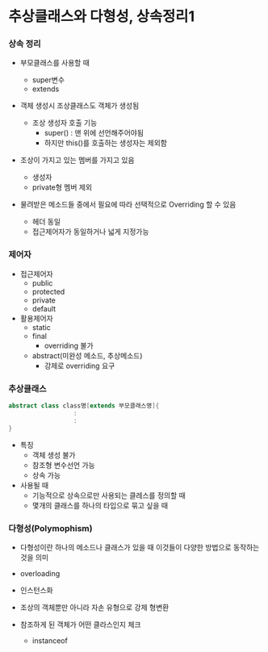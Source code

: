 # 추상클래스와 다형성, 상속정리1

### 상속 정리 

* 부모클래스를 사용할 때
  * super변수
  * extends
* 객체 생성시 조상클래스도 객체가 생성됨

  * 조상 생성자 호출 기능
    * super() : 맨 위에 선언해주어야됨
    * 하지만 this()를 호출하는 생성자는 제외함
* 조상이 가지고 있는 멤버를 가지고 있음
  * 생성자
  * private형 멤버 제외
* 물려받은 메소드들 중에서 필요에 따라 선택적으로 Overriding 할 수 있음
  *  헤더 동일
  * 접근제어자가 동일하거나 넓게 지정가능



### 제어자

* 접근제어자
  * public
  * protected
  * private
  * default
* 활용제어자
  * static
  * final 
    * overriding 불가
  * abstract(미완성 메소드, 추상메소드)
    * 강제로 overriding 요구



### 추상클래스

``` java
abstract class class명[extends 부모클래스명]{
                  :
                  :
}
```

* 특징
  * 객체 생성 불가
  * 참조형 변수선언 가능
  * 상속 가능
* 사용될 때
  * 기능적으로 상속으로만 사용되는 클레스를 정의할 때
  * 몇개의 클래스를 하나의 타입으로 묶고 싶을 때



### 다형성(Polymophism)

* 다형성이란 하나의 메소드나 클래스가 있을 때 이것들이 다양한 방법으로 동작하는 것을 의미
* overloading
* 인스턴스화

* 조상의 객체뿐만 아니라 자손 유형으로 강제 형변환
* 참조하게 된 객체가 어떤 클라스인지 체크
  * instanceof

